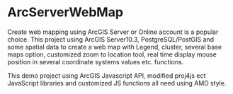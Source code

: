 # ArcServerWebMap
Create web mapping using ArcGIS Server or Online account is a popular choice. This project using ArcGIS Server10.3,  PostgreSQL/PostGIS and some spatial data to create a web map with Legend, cluster, several base maps option, customized zoom to location tool, real time display mouse position in several coordinate systems values etc. functions.

This demo project using ArcGIS Javascript API, modified proj4js ect JavaScript libraries and customized JS functions all need using AMD style.


